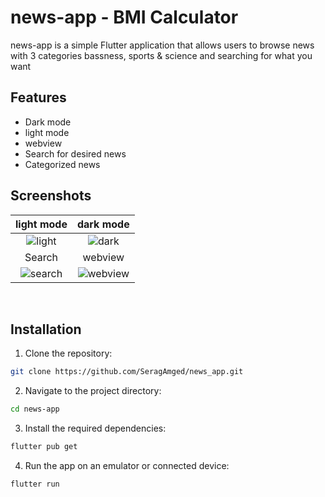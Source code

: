 # news-app - BMI Calculator

news-app is a simple Flutter application that allows users to browse news with 3 categories bassness, sports & science and searching for what you want

## Features

- Dark mode
- light mode
- webview
- Search for desired news
- Categorized news

## Screenshots



light mode|dark mode
:-------------------------:|:-------------------------:
![light](https://github.com/SeragAmged/news_app/assets/71095930/6b8c7bfa-6249-49ed-b3a0-854f8ddda3b9)|![dark](https://github.com/SeragAmged/news_app/assets/71095930/a194403f-f5fa-4a79-bdbe-e3afd3a5061c)
Search|webview
![search](https://github.com/SeragAmged/news_app/assets/71095930/395835b9-80d1-4a08-b25c-4ee418b8502e)|![webview](https://github.com/SeragAmged/news_app/assets/71095930/87bbea7d-4386-4dbf-b61c-6dec66af6789)

<br>

## Installation

1. Clone the repository:

```bash
git clone https://github.com/SeragAmged/news_app.git
```

2. Navigate to the project directory:

```bash
cd news-app
```

3. Install the required dependencies:

```bash
flutter pub get
```

4. Run the app on an emulator or connected device:

```bash
flutter run
```
